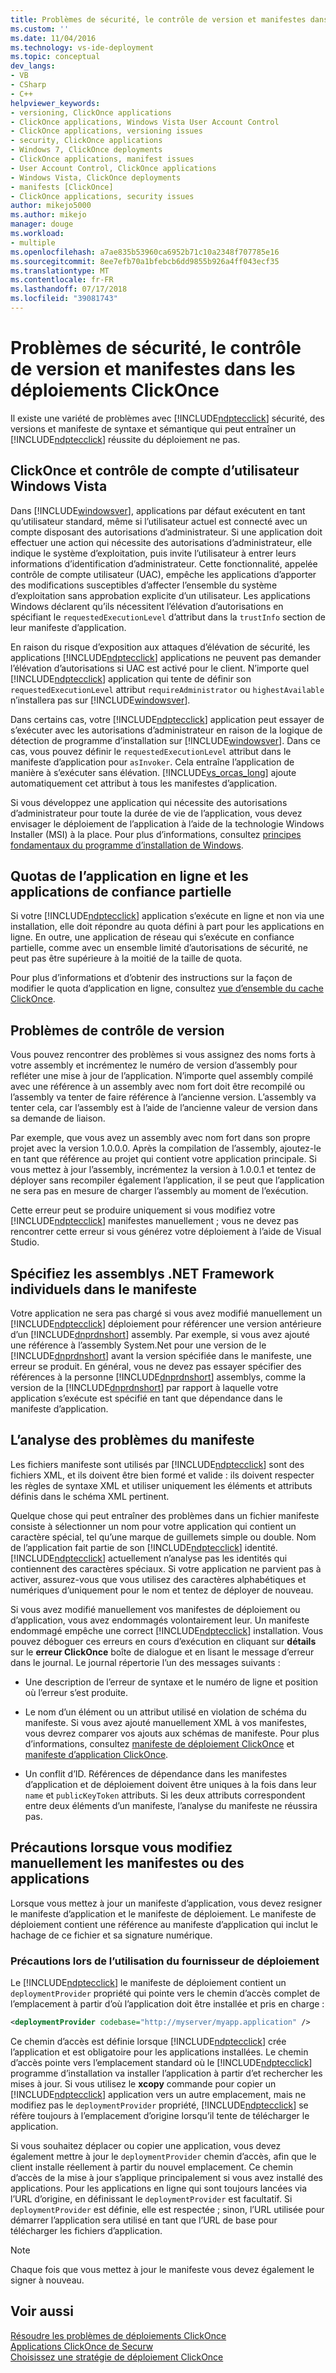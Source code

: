 ```yaml
---
title: Problèmes de sécurité, le contrôle de version et manifestes dans les déploiements ClickOnce | Microsoft Docs
ms.custom: ''
ms.date: 11/04/2016
ms.technology: vs-ide-deployment
ms.topic: conceptual
dev_langs:
- VB
- CSharp
- C++
helpviewer_keywords:
- versioning, ClickOnce applications
- ClickOnce applications, Windows Vista User Account Control
- ClickOnce applications, versioning issues
- security, ClickOnce applications
- Windows 7, ClickOnce deployments
- ClickOnce applications, manifest issues
- User Account Control, ClickOnce applications
- Windows Vista, ClickOnce deployments
- manifests [ClickOnce]
- ClickOnce applications, security issues
author: mikejo5000
ms.author: mikejo
manager: douge
ms.workload:
- multiple
ms.openlocfilehash: a7ae835b53960ca6952b71c10a2348f707785e16
ms.sourcegitcommit: 8ee7efb70a1bfebcb6dd9855b926a4ff043ecf35
ms.translationtype: MT
ms.contentlocale: fr-FR
ms.lasthandoff: 07/17/2018
ms.locfileid: "39081743"
---
```

# <a name="security-versioning-and-manifest-issues-in-clickonce-deployments"></a>Problèmes de sécurité, le contrôle de version et manifestes dans les déploiements ClickOnce

Il existe une variété de problèmes avec [!INCLUDE[ndptecclick](../deployment/includes/ndptecclick_md.md)] sécurité, des versions et manifeste de syntaxe et sémantique qui peut entraîner un [!INCLUDE[ndptecclick](../deployment/includes/ndptecclick_md.md)] réussite du déploiement ne pas.

## <a name="clickonce-and-windows-vista-user-account-control"></a>ClickOnce et contrôle de compte d’utilisateur Windows Vista

Dans [!INCLUDE[windowsver](../deployment/includes/windowsver_md.md)], applications par défaut exécutent en tant qu’utilisateur standard, même si l’utilisateur actuel est connecté avec un compte disposant des autorisations d’administrateur. Si une application doit effectuer une action qui nécessite des autorisations d’administrateur, elle indique le système d’exploitation, puis invite l’utilisateur à entrer leurs informations d’identification d’administrateur. Cette fonctionnalité, appelée contrôle de compte utilisateur (UAC), empêche les applications d’apporter des modifications susceptibles d’affecter l’ensemble du système d’exploitation sans approbation explicite d’un utilisateur. Les applications Windows déclarent qu’ils nécessitent l’élévation d’autorisations en spécifiant le `requestedExecutionLevel` d’attribut dans la `trustInfo` section de leur manifeste d’application.

En raison du risque d’exposition aux attaques d’élévation de sécurité, les applications [!INCLUDE[ndptecclick](../deployment/includes/ndptecclick_md.md)] applications ne peuvent pas demander l’élévation d’autorisations si UAC est activé pour le client. N’importe quel [!INCLUDE[ndptecclick](../deployment/includes/ndptecclick_md.md)] application qui tente de définir son `requestedExecutionLevel` attribut `requireAdministrator` ou `highestAvailable` n’installera pas sur [!INCLUDE[windowsver](../deployment/includes/windowsver_md.md)].

Dans certains cas, votre [!INCLUDE[ndptecclick](../deployment/includes/ndptecclick_md.md)] application peut essayer de s’exécuter avec les autorisations d’administrateur en raison de la logique de détection de programme d’installation sur [!INCLUDE[windowsver](../deployment/includes/windowsver_md.md)]. Dans ce cas, vous pouvez définir le `requestedExecutionLevel` attribut dans le manifeste d’application pour `asInvoker`. Cela entraîne l’application de manière à s’exécuter sans élévation. [!INCLUDE[vs_orcas_long](../debugger/includes/vs_orcas_long_md.md)] ajoute automatiquement cet attribut à tous les manifestes d’application.

Si vous développez une application qui nécessite des autorisations d’administrateur pour toute la durée de vie de l’application, vous devez envisager le déploiement de l’application à l’aide de la technologie Windows Installer (MSI) à la place. Pour plus d’informations, consultez [principes fondamentaux du programme d’installation de Windows](../extensibility/internals/windows-installer-basics.md).

## <a name="online-application-quotas-and-partial-trust-applications"></a>Quotas de l’application en ligne et les applications de confiance partielle

Si votre [!INCLUDE[ndptecclick](../deployment/includes/ndptecclick_md.md)] application s’exécute en ligne et non via une installation, elle doit répondre au quota défini à part pour les applications en ligne. En outre, une application de réseau qui s’exécute en confiance partielle, comme avec un ensemble limité d’autorisations de sécurité, ne peut pas être supérieure à la moitié de la taille de quota.

Pour plus d’informations et d’obtenir des instructions sur la façon de modifier le quota d’application en ligne, consultez [vue d’ensemble du cache ClickOnce](../deployment/clickonce-cache-overview.md).

## <a name="versioning-issues"></a>Problèmes de contrôle de version

Vous pouvez rencontrer des problèmes si vous assignez des noms forts à votre assembly et incrémentez le numéro de version d’assembly pour refléter une mise à jour de l’application. N’importe quel assembly compilé avec une référence à un assembly avec nom fort doit être recompilé ou l’assembly va tenter de faire référence à l’ancienne version. L’assembly va tenter cela, car l’assembly est à l’aide de l’ancienne valeur de version dans sa demande de liaison.

Par exemple, que vous avez un assembly avec nom fort dans son propre projet avec la version 1.0.0.0. Après la compilation de l’assembly, ajoutez-le en tant que référence au projet qui contient votre application principale. Si vous mettez à jour l’assembly, incrémentez la version à 1.0.0.1 et tentez de déployer sans recompiler également l’application, il se peut que l’application ne sera pas en mesure de charger l’assembly au moment de l’exécution.

Cette erreur peut se produire uniquement si vous modifiez votre [!INCLUDE[ndptecclick](../deployment/includes/ndptecclick_md.md)] manifestes manuellement ; vous ne devez pas rencontrer cette erreur si vous générez votre déploiement à l’aide de Visual Studio.

## <a name="specify-individual-net-framework-assemblies-in-the-manifest"></a>Spécifiez les assemblys .NET Framework individuels dans le manifeste

Votre application ne sera pas chargé si vous avez modifié manuellement un [!INCLUDE[ndptecclick](../deployment/includes/ndptecclick_md.md)] déploiement pour référencer une version antérieure d’un [!INCLUDE[dnprdnshort](../code-quality/includes/dnprdnshort_md.md)] assembly. Par exemple, si vous avez ajouté une référence à l’assembly System.Net pour une version de le [!INCLUDE[dnprdnshort](../code-quality/includes/dnprdnshort_md.md)] avant la version spécifiée dans le manifeste, une erreur se produit. En général, vous ne devez pas essayer spécifier des références à la personne [!INCLUDE[dnprdnshort](../code-quality/includes/dnprdnshort_md.md)] assemblys, comme la version de la [!INCLUDE[dnprdnshort](../code-quality/includes/dnprdnshort_md.md)] par rapport à laquelle votre application s’exécute est spécifié en tant que dépendance dans le manifeste d’application.

## <a name="manifest-parsing-issues"></a>L’analyse des problèmes du manifeste

Les fichiers manifeste sont utilisés par [!INCLUDE[ndptecclick](../deployment/includes/ndptecclick_md.md)] sont des fichiers XML, et ils doivent être bien formé et valide : ils doivent respecter les règles de syntaxe XML et utiliser uniquement les éléments et attributs définis dans le schéma XML pertinent.

Quelque chose qui peut entraîner des problèmes dans un fichier manifeste consiste à sélectionner un nom pour votre application qui contient un caractère spécial, tel qu’une marque de guillemets simple ou double. Nom de l’application fait partie de son [!INCLUDE[ndptecclick](../deployment/includes/ndptecclick_md.md)] identité. [!INCLUDE[ndptecclick](../deployment/includes/ndptecclick_md.md)] actuellement n’analyse pas les identités qui contiennent des caractères spéciaux. Si votre application ne parvient pas à activer, assurez-vous que vous utilisez des caractères alphabétiques et numériques d’uniquement pour le nom et tentez de déployer de nouveau.

Si vous avez modifié manuellement vos manifestes de déploiement ou d’application, vous avez endommagés volontairement leur. Un manifeste endommagé empêche une correct [!INCLUDE[ndptecclick](../deployment/includes/ndptecclick_md.md)] installation. Vous pouvez déboguer ces erreurs en cours d’exécution en cliquant sur **détails** sur le **erreur ClickOnce** boîte de dialogue et en lisant le message d’erreur dans le journal. Le journal répertorie l’un des messages suivants :

- Une description de l’erreur de syntaxe et le numéro de ligne et position où l’erreur s’est produite.

- Le nom d’un élément ou un attribut utilisé en violation de schéma du manifeste. Si vous avez ajouté manuellement XML à vos manifestes, vous devrez comparer vos ajouts aux schémas de manifeste. Pour plus d’informations, consultez [manifeste de déploiement ClickOnce](../deployment/clickonce-deployment-manifest.md) et [manifeste d’application ClickOnce](../deployment/clickonce-application-manifest.md).

- Un conflit d’ID. Références de dépendance dans les manifestes d’application et de déploiement doivent être uniques à la fois dans leur `name` et `publicKeyToken` attributs. Si les deux attributs correspondent entre deux éléments d’un manifeste, l’analyse du manifeste ne réussira pas.

## <a name="precautions-when-manually-changing-manifests-or-applications"></a>Précautions lorsque vous modifiez manuellement les manifestes ou des applications

Lorsque vous mettez à jour un manifeste d’application, vous devez resigner le manifeste d’application et le manifeste de déploiement. Le manifeste de déploiement contient une référence au manifeste d’application qui inclut le hachage de ce fichier et sa signature numérique.

### <a name="precautions-with-deployment-provider-usage"></a>Précautions lors de l’utilisation du fournisseur de déploiement

Le [!INCLUDE[ndptecclick](../deployment/includes/ndptecclick_md.md)] le manifeste de déploiement contient un `deploymentProvider` propriété qui pointe vers le chemin d’accès complet de l’emplacement à partir d’où l’application doit être installée et pris en charge :

```xml
<deploymentProvider codebase="http://myserver/myapp.application" />
```

Ce chemin d’accès est définie lorsque [!INCLUDE[ndptecclick](../deployment/includes/ndptecclick_md.md)] crée l’application et est obligatoire pour les applications installées. Le chemin d’accès pointe vers l’emplacement standard où le [!INCLUDE[ndptecclick](../deployment/includes/ndptecclick_md.md)] programme d’installation va installer l’application à partir d’et rechercher les mises à jour. Si vous utilisez le **xcopy** commande pour copier un [!INCLUDE[ndptecclick](../deployment/includes/ndptecclick_md.md)] application vers un autre emplacement, mais ne modifiez pas le `deploymentProvider` propriété, [!INCLUDE[ndptecclick](../deployment/includes/ndptecclick_md.md)] se réfère toujours à l’emplacement d’origine lorsqu’il tente de télécharger le application.

Si vous souhaitez déplacer ou copier une application, vous devez également mettre à jour le `deploymentProvider` chemin d’accès, afin que le client installe réellement à partir du nouvel emplacement. Ce chemin d’accès de la mise à jour s’applique principalement si vous avez installé des applications. Pour les applications en ligne qui sont toujours lancées via l’URL d’origine, en définissant le `deploymentProvider` est facultatif. Si `deploymentProvider` est définie, elle est respectée ; sinon, l’URL utilisée pour démarrer l’application sera utilisé en tant que l’URL de base pour télécharger les fichiers d’application.

> [!NOTE]
> Chaque fois que vous mettez à jour le manifeste vous devez également le signer à nouveau.

## <a name="see-also"></a>Voir aussi

[Résoudre les problèmes de déploiements ClickOnce](../deployment/troubleshooting-clickonce-deployments.md)  
[Applications ClickOnce de Securw](../deployment/securing-clickonce-applications.md)  
[Choisissez une stratégie de déploiement ClickOnce](../deployment/choosing-a-clickonce-deployment-strategy.md)